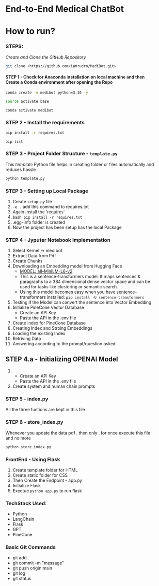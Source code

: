 # End-to-End Medical ChatBot 

# How to run?
### STEPS:

*Create and Clone the GitHub Repository*

```bash
git clone <https://github.com/iamrudro/MediBot.git>
```

#### STEP 1 - Check for Anaconda installation on local machine and then Create a Conda environment after opening the Repo

```bash
conda create -n medibot python=3.10 -y
```

```bash
source activate base
```

```bash
conda activate medibot
```

### STEP 2 - Install the requirements
```bash
pip install -r requires.txt
```
```
pip list
```

### STEP 3 -  Project Folder Structure - ```template.py```

This *template* Python file helps in creating folder or files automatically and reduces hassle

```bash
python template.py
```

### STEP 3 -  Setting up Local Package
1. Create ```setup.py``` file
2. ```-e .``` add this command to requires.txt
3. Again install the 'requires'
4. ```bash pip install -r requires.txt```
5. .egg-info folder is created 
6. Now the project has been setup has the local Package


### STEP 4 - Jyputer Notebook Implementation
1. Select Kernel -> medibot
2. Extract Data from Pdf
3. Create Chunks
4. Downloading an Embedding model from Hugging Face
    - [MODEL: all-MiniLM-L6-v2](https://huggingface.co/sentence-transformers/all-MiniLM-L6-v2)
    - This is a sentence-transformers model: It maps sentences & paragraphs to a 384 dimensional dense vector space and can be used for tasks like clustering or semantic search.
    - Using this model becomes easy when you have sentence-transformers installed: ```pip install -U sentence-transformers```
5. Testing if the Model can convert the sentence into Vector Embedding
6. Initialize PineCone Vector Database
    - Create an API Key
    - Paste the API in the .env file
7. Create Index for PineCone Database
8. Creating Index and Stroing Embeddings
9. Loading the existing Index
10. Retriving Data
11. Answering according to the prompt/question asked.

## STEP 4.a - Initializing OPENAI Model
1.  - Create an API Key
    - Paste the API in the .env file
2. Create system and human chain prompts


### STEP 5 - index.py
All the three funtions are kept in this file


### STEP 6 - store_index.py
Whenever you update the data pdf , then only , for once execute this file and no more 
```bash
python store_index.py
```

### FrontEnd - Using Flask
1. Create template folder for HTML
2. Create static folder for CSS
3. Then Create the Endpoint - app.py
4. Initialize Flask
5. Exectue ```python app.py``` to run flask

### TechStack Used:
- Python
- LangChain
- Flask
- GPT
- PineCone

### Basic Git Commands
- git add .
- git commit -m "message"
- git push origin main
- git log
- git status

